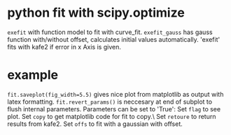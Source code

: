 # python fit with scipy.optimize
`exefit` with function model to fit with curve_fit.
`exefit_gauss` has gauss function with/without offset, calculates initial values automatically.
'exefit' fits with kafe2 if error in x Axis is given.
# example
`fit.saveplot(fig_width=5.5)` gives nice plot from matplotlib as output with latex formatting.
`fit.revert_params()` is neccesary at end of subplot to flush internal parameters.
Parameters can be set to 'True':
Set `flag` to see plot.
Set `copy` to get matplotlib code for fit to copy.\\
Set `retoure` to return results from kafe2.
Set `offs` to fit with a gaussian with offset.
